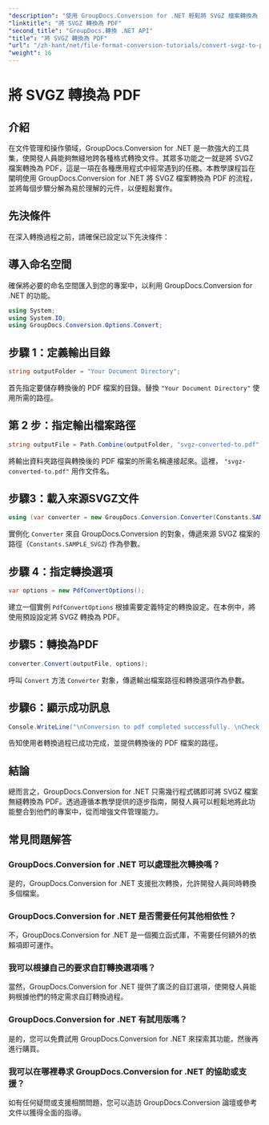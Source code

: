 ```yaml
---
"description": "使用 GroupDocs.Conversion for .NET 輕鬆將 SVGZ 檔案轉換為 PDF。探索逐步教程，體驗無縫文件管理功能。"
"linktitle": "將 SVGZ 轉換為 PDF"
"second_title": "GroupDocs.轉換 .NET API"
"title": "將 SVGZ 轉換為 PDF"
"url": "/zh-hant/net/file-format-conversion-tutorials/convert-svgz-to-pdf/"
"weight": 16
---
```


# 將 SVGZ 轉換為 PDF

## 介紹
在文件管理和操作領域，GroupDocs.Conversion for .NET 是一款強大的工具集，使開發人員能夠無縫地跨各種格式轉換文件。其眾多功能之一就是將 SVGZ 檔案轉換為 PDF，這是一項在各種應用程式中經常遇到的任務。本教學課程旨在闡明使用 GroupDocs.Conversion for .NET 將 SVGZ 檔案轉換為 PDF 的流程，並將每個步驟分解為易於理解的元件，以便輕鬆實作。
## 先決條件
在深入轉換過程之前，請確保已設定以下先決條件：

## 導入命名空間
確保將必要的命名空間匯入到您的專案中，以利用 GroupDocs.Conversion for .NET 的功能。
```csharp
using System;
using System.IO;
using GroupDocs.Conversion.Options.Convert;
```

## 步驟 1：定義輸出目錄
```csharp
string outputFolder = "Your Document Directory";
```
首先指定要儲存轉換後的 PDF 檔案的目錄。替換 `"Your Document Directory"` 使用所需的路徑。
## 第 2 步：指定輸出檔案路徑
```csharp
string outputFile = Path.Combine(outputFolder, "svgz-converted-to.pdf");
```
將輸出資料夾路徑與轉換後的 PDF 檔案的所需名稱連接起來。這裡， `"svgz-converted-to.pdf"` 用作文件名。
## 步驟3：載入來源SVGZ文件
```csharp
using (var converter = new GroupDocs.Conversion.Converter(Constants.SAMPLE_SVGZ))
```
實例化 `Converter` 來自 GroupDocs.Conversion 的對象，傳遞來源 SVGZ 檔案的路徑（`Constants.SAMPLE_SVGZ`) 作為參數。
## 步驟 4：指定轉換選項
```csharp
var options = new PdfConvertOptions();
```
建立一個實例 `PdfConvertOptions` 根據需要定義特定的轉換設定。在本例中，將使用預設設定將 SVGZ 轉換為 PDF。
## 步驟5：轉換為PDF
```csharp
converter.Convert(outputFile, options);
```
呼叫 `Convert` 方法 `Converter` 對象，傳遞輸出檔案路徑和轉換選項作為參數。
## 步驟6：顯示成功訊息
```csharp
Console.WriteLine("\nConversion to pdf completed successfully. \nCheck output in {0}", outputFolder);
```
告知使用者轉換過程已成功完成，並提供轉換後的 PDF 檔案的路徑。

## 結論
總而言之，GroupDocs.Conversion for .NET 只需幾行程式碼即可將 SVGZ 檔案無縫轉換為 PDF。透過遵循本教學提供的逐步指南，開發人員可以輕鬆地將此功能整合到他們的專案中，從而增強文件管理能力。
## 常見問題解答
### GroupDocs.Conversion for .NET 可以處理批次轉換嗎？
是的，GroupDocs.Conversion for .NET 支援批次轉換，允許開發人員同時轉換多個檔案。
### GroupDocs.Conversion for .NET 是否需要任何其他相依性？
不，GroupDocs.Conversion for .NET 是一個獨立函式庫，不需要任何額外的依賴項即可運作。
### 我可以根據自己的要求自訂轉換選項嗎？
當然，GroupDocs.Conversion for .NET 提供了廣泛的自訂選項，使開發人員能夠根據他們的特定需求自訂轉換過程。
### GroupDocs.Conversion for .NET 有試用版嗎？
是的，您可以免費試用 GroupDocs.Conversion for .NET 來探索其功能，然後再進行購買。
### 我可以在哪裡尋求 GroupDocs.Conversion for .NET 的協助或支援？
如有任何疑問或支援相關問題，您可以造訪 GroupDocs.Conversion 論壇或參考文件以獲得全面的指導。